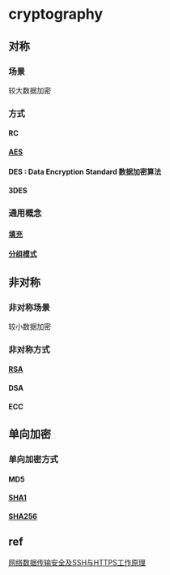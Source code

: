# cryptography

## 对称

### 场景

较大数据加密

### 方式

#### RC

#### [AES](aes.md)

#### DES : Data Encryption Standard 数据加密算法

#### 3DES

### 通用概念

#### [填充](crypt-padding.md)

#### [分组模式](crypt-mode.md)

## 非对称

### 非对称场景

较小数据加密

### 非对称方式

#### [RSA](RSA.md)

#### DSA

#### ECC

## 单向加密

### 单向加密方式

#### MD5

#### [SHA1](SHA.md)

#### [SHA256](SHA.md)

## ref

[网络数据传输安全及SSH与HTTPS工作原理](ref/网络数据传输安全及SSH与HTTPS工作原理.md)
